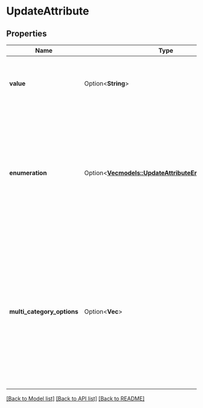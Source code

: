# UpdateAttribute

## Properties

Name | Type | Description | Notes
------------ | ------------- | ------------- | -------------
**value** | Option<**String**> | Value of the attribute to update. **Use only if the attribute's category is 'calculated' or 'global'**  | [optional]
**enumeration** | Option<[**Vec<models::UpdateAttributeEnumerationInner>**](updateAttribute_enumeration_inner.md)> | List of the values and labels that the attribute can take. **Use only if the attribute's category is \"category\"**. None of the category options can exceed max 200 characters. For example, **[{\"value\":1, \"label\":\"male\"}, {\"value\":2, \"label\":\"female\"}]**  | [optional]
**multi_category_options** | Option<**Vec<String>**> | Use this option to add multiple-choice attributes options only if the attribute's category is \"normal\". **This option is specifically designed for updating multiple-choice attributes. None of the multicategory options can exceed max 200 characters.** For example: **[\"USA\",\"INDIA\"]**  | [optional]

[[Back to Model list]](../README.md#documentation-for-models) [[Back to API list]](../README.md#documentation-for-api-endpoints) [[Back to README]](../README.md)


